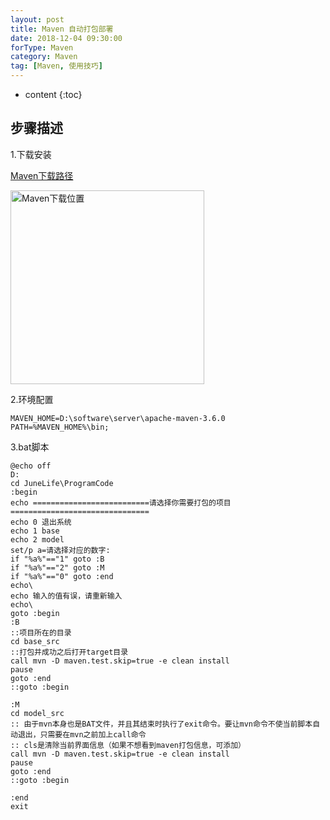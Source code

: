 ```yaml
---
layout: post
title: Maven 自动打包部署
date: 2018-12-04 09:30:00
forType: Maven
category: Maven
tag: [Maven, 使用技巧]
---
```


* content
{:toc}

步骤描述
---
1.下载安装

[Maven下载路径](https://maven.apache.org/download.cgi)

<img src="{{ '/styles/images/post-maven/Maven-download.jpg' | prepend: site.baseurl }}" alt="Maven下载位置" width="310" />

2.环境配置
```
MAVEN_HOME=D:\software\server\apache-maven-3.6.0
PATH=%MAVEN_HOME%\bin;
```

3.bat脚本
```
@echo off
D:
cd JuneLife\ProgramCode
:begin
echo ==========================请选择你需要打包的项目===============================
echo 0 退出系统
echo 1 base
echo 2 model
set/p a=请选择对应的数字:
if "%a%"=="1" goto :B
if "%a%"=="2" goto :M
if "%a%"=="0" goto :end
echo\
echo 输入的值有误，请重新输入
echo\ 
goto :begin
:B
::项目所在的目录
cd base_src
::打包并成功之后打开target目录
call mvn -D maven.test.skip=true -e clean install
pause
goto :end
::goto :begin
 
:M
cd model_src
:: 由于mvn本身也是BAT文件，并且其结束时执行了exit命令。要让mvn命令不使当前脚本自动退出，只需要在mvn之前加上call命令
:: cls是清除当前界面信息（如果不想看到maven打包信息，可添加）
call mvn -D maven.test.skip=true -e clean install
pause
goto :end
::goto :begin
 
:end
exit

```

